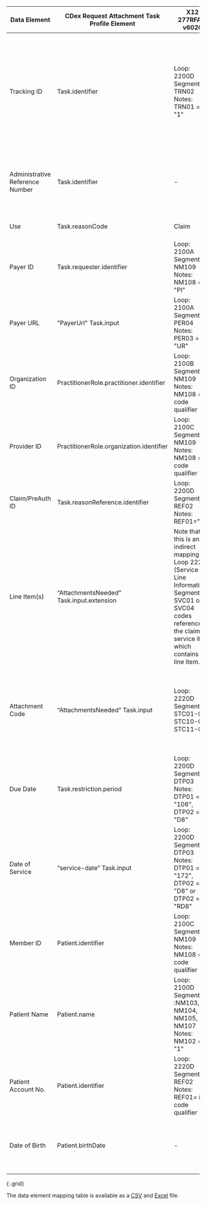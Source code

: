 <!-- requests-277_278.md
  *****************************************************************************************************
  *                                  WARNING: DO NOT EDIT THIS FILE                                   *
  *                                                                                                   *
  * This file is generated by csv_to_markdown_tabler.ipynb. Any edits you make to this file will be   *
  * overwritten                                                                                       *
  * To change the contents of this file, edit input/images/data-element-mapping.csv                     *
  *****************************************************************************************************
  -->

| Data Element | CDex Request Attachment Task Profile Element | X12 277RFAI-v6020 | X12n 278 Response-v5010 | Request Attachments Comments |
|----|-----|--------------|--------------|---------|
| Tracking ID | Task.identifier | Loop: 2200D Segment: TRN02 Notes: TRN01 = "1" | Loop: 2000E - Patient Event Level or Loop: 2000F Service Level Segment: TRN02 Notes: TRN01 = “1”: Payer Supplied TRN01 = “2” : Provider Supplied (echoed back) | Payer-assigned tracking/control number |
| Administrative Reference Number | Task.identifier | - | Loop: 2000E - Patient Event Level or Loop: 2000F Service Level:REF02 where REF01 == "NT" | Payer-assigned administrative reference number |
| Use | Task.reasonCode | Claim | Prior Auth | Choice of "claim" or "preauthorization" |
| Payer ID | Task.requester.identifier | Loop: 2100A Segment: NM109 Notes: NM108 = "PI" | Loop: 2010A Segment: NM109 Notes: NM108 = "PI" | Payer ID |
| Payer URL | "PayerUrl" Task.input | Loop: 2100A Segment: PER04 Notes: PER03 = "UR" | Loop: 2010A Segment: PER08 Notes: PER07 = "UR" | Payer endpoint where the attachments are submitted using the $submit-attachment operation |
| Organization ID | PractitionerRole.practitioner.identifier | Loop: 2100B Segment: NM109 Notes: NM108 = id code qualifier | Loop: 2010B Segment: NM109 Notes: NM101 = id code qualifier, NM102 = "2" | Organization of provider who submitted claim/prior authorization |
| Provider ID | PractitionerRole.organization.identifier | Loop: 2100C Segment: NM109 Notes: NM108 = id code qualifier | Loop: 2010EA Segment: NM109 Notes: NM101 = id code qualifier , NM102 = "1" | Provider who submitted claim/prior authorization |
| Claim/PreAuth ID | Task.reasonReference.identifier | Loop: 2200D Segment: REF02 Notes: REF01="X1" | Loop: 2000F Segment: TRN02 Notes: TRN01 ="1" or TRN01 ="2" | Provider-assigned claim/prior authorization ID |
| Line Item(s) | “AttachmentsNeeded” Task.input.extension | Note that this is an indirect mapping: Loop 2220D (Service Line Information) Segment SVC01 or SVC04 codes reference the claim service item, which contains the line item. | Loop: 2000F Segment: HL01 | Claim/prior authorization line item numbers |
| Attachment Code | “AttachmentsNeeded” Task.input | Loop: 2220D Segments: STC01-02, STC10-02, STC11-02 | Loop: 2000E - Patient Event Level or Loop: 2000F Service Level Segment: HI (LOINC) or Segment: PWK01 Report Type Codes | LOINC Attachment Code. For prior authorization, [X12] PWK01 Report Type Codes may also be used. |
| Due Date | Task.restriction.period | Loop: 2200D Segment: DTP03 Notes: DTP01 = "106", DTP02 = "D8" | - | Deadline for submitting attachments to Payer |
| Date of Service | “service-date” Task.input | Loop: 2200D Segment: DTP03 Notes: DTP01 = "172", DTP02 = "D8" or DTP02 = "RD8" | Loop: 2000E (event level) or 2000F (line level) Segment: DTP03 Notes: DTP01="742" DTP02 = date format code | Date of service for claim/prior authorization |
| Member ID | Patient.identifier | Loop: 2100C Segment: NM109 Notes: NM108 = id code qualifier | Loop: 2010C Segment: NM109 Notes: NM108 = id code qualifier | Payer assigned patient identifier |
| Patient Name | Patient.name | Loop: 2100D Segments :NM103, NM104, NM105, NM107 Notes: NM102 = "1" | Loop: 2010C Segments: NM103, NM104 Notes: NM101 = id code qualifier | Patient demographic information for patient matching |
| Patient Account No. | Patient.identifier | Loop: 2220D Segments: REF02 Notes: REF01= id code qualifier | Loop: 2010C Segment: REF02 Notes: REF01 = "EJ" | Patient Account Number is a provider-assigned identifier |
| Date of Birth | Patient.birthDate | - | Loop: 2010C Segment: DMG02 Notes: DMG01 = date format code | Patient demographic information for patient matching |
{:.grid}

The data element mapping table is available as a [CSV](data-element-mapping.csv) and [Excel](data-element-mapping.xlsx) file.